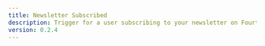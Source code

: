 ```yaml
---
title: Newsletter Subscribed
description: Trigger for a user subscribing to your newsletter on Fourthwall
version: 0.2.4
---
```

